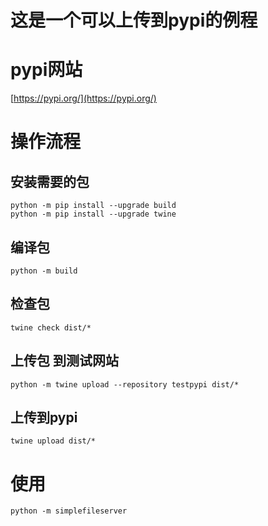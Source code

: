 # 这是一个可以上传到pypi的例程

# pypi网站
[https://pypi.org/](https://pypi.org/)

# 操作流程
## 安装需要的包
```
python -m pip install --upgrade build
python -m pip install --upgrade twine
```
## 编译包
```
python -m build
```

## 检查包
```
twine check dist/*
```

## 上传包 到测试网站
```
python -m twine upload --repository testpypi dist/*
```

## 上传到pypi
```
twine upload dist/*
```



# 使用
```
python -m simplefileserver
```


